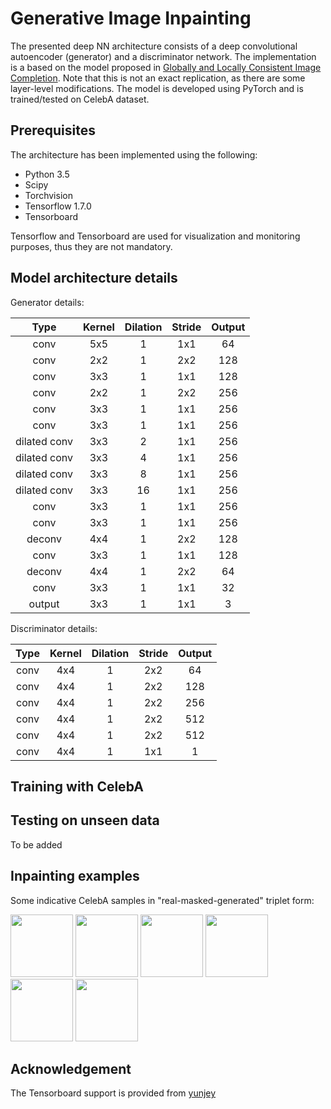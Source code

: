 # Generative Image Inpainting
The presented deep NN architecture consists of a deep convolutional autoencoder (generator) and a discriminator network. The implementation is a based on the model proposed in [Globally and Locally Consistent Image Completion](http://hi.cs.waseda.ac.jp/~iizuka/projects/completion/data/completion_sig2017.pdf). Note that this is not an exact replication, as there are some layer-level modifications. The model is developed using PyTorch and is trained/tested on CelebA dataset.

## Prerequisites
The architecture has been implemented using the following:
- Python 3.5
- Scipy
- Torchvision
- Tensorflow 1.7.0
- Tensorboard

Tensorflow and Tensorboard are used for visualization and monitoring purposes, thus they are not mandatory.

## Model architecture details
Generator details:

|     Type     | Kernel | Dilation | Stride | Output |
|:------------:|:------:|:--------:|:------:|:------:|
|     conv     |  5x5   |    1     |  1x1   |   64   |
|     conv     |  2x2   |    1     |  2x2   |   128  |
|     conv     |  3x3   |    1     |  1x1   |   128  |
|     conv     |  2x2   |    1     |  2x2   |   256  |
|     conv     |  3x3   |    1     |  1x1   |   256  |
|     conv     |  3x3   |    1     |  1x1   |   256  |
| dilated conv |  3x3   |    2     |  1x1   |   256  |
| dilated conv |  3x3   |    4     |  1x1   |   256  |
| dilated conv |  3x3   |    8     |  1x1   |   256  |
| dilated conv |  3x3   |   16     |  1x1   |   256  |
|     conv     |  3x3   |    1     |  1x1   |   256  |
|     conv     |  3x3   |    1     |  1x1   |   256  |
|    deconv    |  4x4   |    1     |  2x2   |   128  |
|     conv     |  3x3   |    1     |  1x1   |   128  |
|    deconv    |  4x4   |    1     |  2x2   |   64   |
|     conv     |  3x3   |    1     |  1x1   |   32   |
|    output    |  3x3   |    1     |  1x1   |   3    |

Discriminator details:

|     Type     | Kernel | Dilation | Stride | Output |
|:------------:|:------:|:--------:|:------:|:------:|
|     conv     |  4x4   |    1     |  2x2   |   64   |
|     conv     |  4x4   |    1     |  2x2   |   128  |
|     conv     |  4x4   |    1     |  2x2   |   256  |
|     conv     |  4x4   |    1     |  2x2   |   512  |
|     conv     |  4x4   |    1     |  2x2   |   512  |
|     conv     |  4x4   |    1     |  1x1   |    1   |


## Training with CelebA


## Testing on unseen data
To be added


## Inpainting examples
Some indicative CelebA samples in "real-masked-generated" triplet form:

<img src="https://github.com/spthermo/generative-image-inpainting/blob/master/examples/1_1.png" width="100"> <img src="https://github.com/spthermo/generative-image-inpainting/blob/master/examples/1_2.png" width="100"> <img src="https://github.com/spthermo/generative-image-inpainting/blob/master/examples/1_3.png" width="100">
<img src="https://github.com/spthermo/generative-image-inpainting/blob/master/examples/2_1.png" width="100"> <img src="https://github.com/spthermo/generative-image-inpainting/blob/master/examples/2_2.png" width="100"> <img src="https://github.com/spthermo/generative-image-inpainting/blob/master/examples/2_3.png" width="100">

## Acknowledgement
The Tensorboard support is provided from [yunjey](https://github.com/yunjey/pytorch-tutorial/tree/master/tutorials/04-utils/tensorboard)
